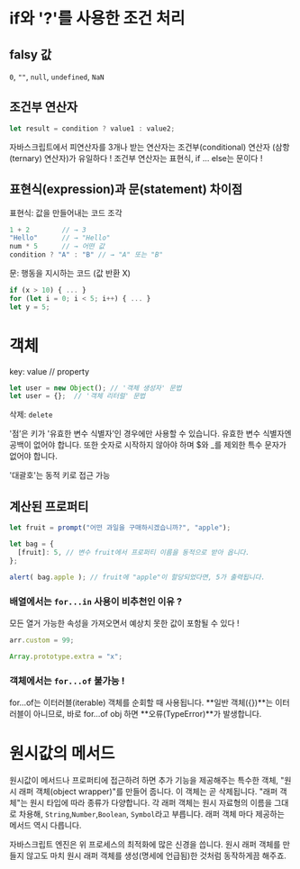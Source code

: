 # if와 '?'를 사용한 조건 처리

## falsy 값
`0`, `""`, `null`, `undefined`, `NaN`

## 조건부 연산자
```js
let result = condition ? value1 : value2;
```
자바스크립트에서 피연산자를 3개나 받는 연산자는 조건부(conditional) 연산자 (삼항(ternary) 연산자)가 유일하다 !
조건부 연산자는 표현식, if ... else는 문이다 !

## 표현식(expression)과 문(statement) 차이점
표현식: 값을 만들어내는 코드 조각
```js
1 + 2        // → 3
"Hello"      // → "Hello"
num * 5      // → 어떤 값
condition ? "A" : "B" // → "A" 또는 "B"
```
문: 행동을 지시하는 코드 (값 반환 X)
```js
if (x > 10) { ... }
for (let i = 0; i < 5; i++) { ... }
let y = 5;
```

# 객체
key: value // property
```js
let user = new Object(); // '객체 생성자' 문법
let user = {};  // '객체 리터럴' 문법
```
삭제: `delete`

'점’은 키가 '유효한 변수 식별자’인 경우에만 사용할 수 있습니다. 유효한 변수 식별자엔 공백이 없어야 합니다. 또한 숫자로 시작하지 않아야 하며 $와 _를 제외한 특수 문자가 없어야 합니다.

'대괄호'는 동적 키로 접근 가능

## 계산된 프로퍼티
```js
let fruit = prompt("어떤 과일을 구매하시겠습니까?", "apple");

let bag = {
  [fruit]: 5, // 변수 fruit에서 프로퍼티 이름을 동적으로 받아 옵니다.
};

alert( bag.apple ); // fruit에 "apple"이 할당되었다면, 5가 출력됩니다.
```
### 배열에서는 `for...in` 사용이 비추천인 이유 ?
모든 열거 가능한 속성을 가져오면서 예상치 못한 값이 포함될 수 있다 !
```js
arr.custom = 99;

Array.prototype.extra = "x";
```

### 객체에서는 `for...of` 불가능 !
for…of는 이터러블(iterable) 객체를 순회할 때 사용됩니다.
**일반 객체({})**는 이터러블이 아니므로, 바로 for…of obj 하면 **오류(TypeError)**가 발생합니다.

# 원시값의 메서드
원시값이 메서드나 프로퍼티에 접근하려 하면 추가 기능을 제공해주는 특수한 객체, "원시 래퍼 객체(object wrapper)"를 만들어 줍니다. 이 객체는 곧 삭제됩니다.
"래퍼 객체"는 원시 타입에 따라 종류가 다양합니다. 각 래퍼 객체는 원시 자료형의 이름을 그대로 차용해, `String`,`Number`,`Boolean`, `Symbol`라고 부릅니다. 래퍼 객체 마다 제공하는 메서드 역시 다릅니다.

자바스크립트 엔진은 위 프로세스의 최적화에 많은 신경을 씁니다. 원시 래퍼 객체를 만들지 않고도 마치 원시 래퍼 객체를 생성(명세에 언급됨)한 것처럼 동작하게끔 해주죠.
